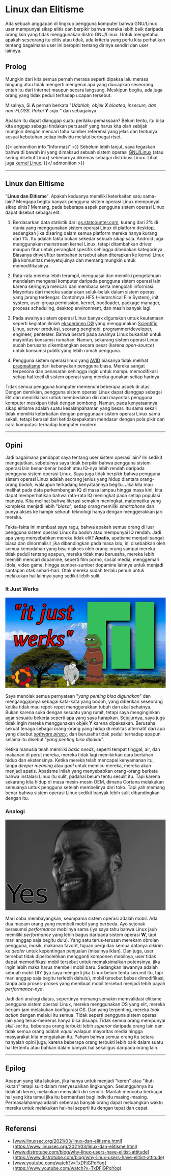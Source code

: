 # Linux dan Elitisme


Ada sebuah anggapan di lingkup pengguna komputer bahwa GNU/Linux user mempunyai sikap elitis dan berpikir bahwa mereka lebih baik daripada orang lain yang tidak menggunakan distro GNU/Linux. Untuk mengetahui apakah seseorang itu elitis atau tidak, ada kriteria yang perlu kita perhatikan tentang bagaimana user ini beropini tentang dirinya sendiri dan user lainnya.

<!--more-->

## Prolog
Mungkin dari kita semua pernah merasa seperti dipaksa lalu merasa bingung atau tidak mengerti mengenai apa yang diucapkan seseorang, entah itu dari internet maupun secara langsung. Meskipun begitu, ada juga orang yang tidak peduli terhadap ucapan tersebut.

Misalnya, Si **A** pernah berkata "_Udahlah, objek **X** bloated, insecure, dan non-FLOSS. Pakai **Y** saja._" dan sebagainya.

Apakah itu dapat dianggap suatu perilaku pemaksaan? Belum tentu, itu bisa kita anggap sebagai tindakan persuasif yang harus kita olah sebijak mungkin dengan mencari tahu sumber referensi yang jelas dan tentunya sesuai kebutuhan setiap individu melalui berbagai riset.

{{< admonition info "Informasi" >}}
Sebelum lebih lanjut, saya tegaskan bahwa di bawah ini yang dimaksud sebuah sistem operasi [GNU/Linux](https://www.gnu.org/gnu/linux-and-gnu.en.html) (atau sering disebut Linux) sebenarnya dikemas sebagai distribusi Linux. Lihat juga [kernel Linux](https://en.wikipedia.org/wiki/Linux_kernel).
{{</ admonition >}}

---

## Linux dan Elitisme
"**Linux dan Elitisme**". Apakah keduanya memiliki keterkaitan satu sama-lain? Mengapa begitu banyak pengguna sistem operasi Linux mempunyai sikap elitis? Memang, pada beberapa aspek pengguna sistem operasi Linux dapat disebut sebagai elit.

1. Berdasarkan data statistik dari [gs.statcounter.com](https://gs.statcounter.com/os-market-share/desktop/worldwide), kurang dari 2% di dunia yang menggunakan sistem operasi Linux di platform desktop, sedangkan jika disaring dalam semua platform mereka hanya kurang dari 1%. Itu adalah fakta bukan sekedar sebuah sikap saja. Android juga menggunakan mainstream kernel Linux, tetapi ditambahkan driver maupun fitur untuk perangkat spesifik sehingga dibedakan kategorinya. Biasanya driver/fitur tambahan tersebut akan diterapkan ke kernel Linux jika komunitas menyetujuinya dan memang mungkin untuk memodifikasinya.

2. Rata-rata mereka lebih terampil, menguasai dan memiliki pengetahuan mendalam mengenai komputer daripada pengguna sistem operasi lain karena seringnya mencari dan membaca serta mengolah informasi. Mayoritas dari mereka sadar akan seluk-beluk dalam sistem operasi yang jarang terdengar. Contohnya HFS (Hierarchical File System), init system, user-group permission, kernel, bootloader, package manager, process scheduling, desktop environment, dan masih banyak lagi.

3. Pada awalnya sistem operasi Linux banyak digunakan untuk keutamaan seperti kegiatan ilmiah [eksperimen DØ](https://www-d0.fnal.gov/) yang menggunakan [Scientific Linux](https://scientificlinux.org/), server produksi, seorang penghobi, programmer/developer, engineer, pentester. Bahwa berarti pada awalnya Linux bukanlah untuk mayoritas konsumsi rumahan. Namun, sekarang sistem operasi Linux sudah berusaha dikembangkan secara pesat (karena _open-source_) untuk konsumsi publik yang lebih ramah pengguna. 

4. Pengguna sistem operasi linux yang [AVID](https://www.merriam-webster.com/dictionary/avid) biasanya tidak melihat [pragmatisme](https://id.wikipedia.org/wiki/Pragmatisme) dari kebanyakan pengguna biasa. Mereka sangat terpesona dan penasaran sehingga ingin untuk mampu memodifikasi setiap hal kecil di sistem operasi yang mereka gunakan setiap harinya.

Tidak semua pengguna komputer memenuhi beberapa aspek di atas. Dengan demikian, pengguna sistem operasi Linux dapat dianggap sebagai Elit dan memiliki hak untuk membedakan diri dari mayoritas pengguna komputer meskipun tidak dengan sombong. Namun, pada kenyataannya sikap elitisme adalah suatu kesalahpahaman yang besar. Itu sama sekali tidak memiliki keterkaitan dengan penggunaan sistem operasi Linux sama sekali, tetapi berasal dari ketidaksepakatan mendasar dengan pola pikir dan cara komputasi terhadap komputer modern.

---

## Opini
Jadi bagaimana pendapat saya tentang user sistem operasi lain? Ini sedikit mengejutkan, sebetulnya saya tidak berpikir bahwa pengguna sistem operasi lain benar-benar bodoh atau IQ-nya lebih rendah daripada pengguna sistem operasi Linux. Saya juga tidak berpikir bahwa pengguna sistem operasi Linux adalah seorang jenius yang hidup diantara orang-orang bodoh, walaupun terkadang kenyataannya begitu. Jika kita mau melihat pada data perkembangan IQ di masa lampau hingga masa kini, kita dapat memperhatikan bahwa rata-rata IQ meningkat pada setiap populasi manusia. Kita melihat bahwa literasi semakin meningkat, matematika yang kompleks menjadi lebih "_biasa_", setiap orang memiliki _smartphone_ dan punya akses ke hampir seluruh teknologi hanya dengan menggerakkan jari mereka.

Fakta-fakta ini membuat saya ragu, bahwa apakah semua orang di luar pengguna sistem operasi Linux itu bodoh atau mempunyai IQ rendah. Jadi apa yang menyebabkan mereka tidak elit? **Apatis**, apatisme menjadi sangat biasa dan dinormalisir jika dibandingkan pada masa lalu, ini disebabkan oleh semua kemudahan yang bisa diakses oleh orang-orang sampai mereka tidak peduli tentang apapun, mereka tidak mau berusaha, mereka lebih memilih mencari dopamine, seperti film porno, sosial media, menggemari idola, video game, hingga sumber-sumber dopamine lainnya untuk menjadi santapan otak sehari-hari. Otak mereka sudah terlalu penuh untuk melakukan hal lainnya yang sedikit lebih sulit.

### It Just Werks

![It Just Werks](it-just-werks.jpg "It Just Werks")

Saya menolak semua pernyataan "_yang penting bisa digunakan_"  dan menganggapnya sebagai kata-kata yang bodoh, yang diberikan seseorang ketika tidak mau repot-repot menggerakkan tubuh dan akal sehatnya. Bukan karena suka dengan sesuatu yang rumit, tetapi saya menginginkan agar sesuatu bekerja seperti apa yang saya harapkan. Sejujurnya, saya juga tidak ingin mereka menggunakan objek **Y** karena dipaksakan. Berusaha sekuat tenaga sebagai orang-orang yang hidup di realitas alternatif dari apa yang disebut [_software piracy_](https://id.wikipedia.org/wiki/Pembajakan_perangkat_lunak), dan berusaha tidak peduli terhadap apapun selama itu disebut "_yang penting bisa dipakai_".

Ketika manusia telah memiliki _basic needs_, seperti tempat tinggal, air, dan makanan di perut mereka, mereka tidak lagi memikirkan cara bertahan hidup dan ekstensinya. Ketika mereka telah mencapai kenyamanan itu, tanpa _deeper meaning_ atau _goal_ untuk memicu mereka, mereka akan menjadi apatis. Apatisme inilah yang menyebabkan orang-orang berkata bahwa instalasi Linux itu sulit, padahal belum tentu sesulit itu. Tapi karena sekarang kita hidup di masa mesin-mesin OEM, dimana Cortana melakukan semuanya untuk pengguna setelah membelinya dari toko. Tapi yah memang benar bahwa sistem operasi Linux sedikit banyak lebih sulit dibandingkan dengan itu.

### Analogi

![Apakah pengguna Linux adalah Elit?](yes.jpg "Apakah pengguna Linux adalah Elit?")

Mari coba membayangkan, seumpama sistem operasi adalah mobil. Ada dua macam orang yang membeli mobil yang berbeda. Ayo sejenak berasumsi _performance_ mobilnya sama (iya saya tahu bahwa Linux jauh memiliki _performance_ yang lebih bagus daripada sistem operasi **W**, tapi mari anggap saja begitu dulu). Yang satu terus-terusan merekam obrolan pengguna, musik, makanan favorit, tujuan pergi dan semua datanya dikirim ke _dealer_ untuk kepentingan penjualan (misalnya iklan). Dan juga, user tersebut tidak diperbolehkan mengganti komponen mobilnya, user tidak dapat memodifikasi mobil tersebut untuk memaksimalkan potensinya, jika ingin lebih maka harus membeli mobil baru. Sedangkan lawannya adalah sebuah mobil DIY (iya saya mengerti jika Linux belum tentu serumit itu, tapi mari anggap saja begitu terlebih dahulu), mobil tersebut bebas dimodifikasi, tanpa ada proses-proses yang membuat mobil tersebut menjadi lebih payah _performance-nya_.

Jadi dari analogi diatas, sepertinya memang semakin memvalidasi elitisme pengguna sistem operasi Linux, mereka menggunakan OS yang elit, mereka berjam-jam melakukan konfigurasi OS. Dan yang terpenting, mereka _took action_ dengan melalui itu semua. Tidak seperti pengguna sistem operasi lain yang terus-menerus hanya bisa disuapi. Tidak semua orang mempunyai _skill-set_ itu, beberapa orang terbukti lebih _superior_ daripada orang lain dan tidak semua orang adalah _equal_ walapun mayoritas media hingga masyarakat kita mengatakan itu. Paham bahwa semua orang itu setara hanyalah opini juga, karena beberapa orang terbukti lebih baik dalam suatu hal tertentu atau bahkan dalam banyak hal sekaligus daripada orang lain.

---

## Epilog
Apapun yang kita lakukan, jika hanya untuk menjadi "keren" atau "ikut-ikutan" tetapi sulit dalam menyesuaikan lingkungan. Sesungguhnya itu tidaklah keren, melainkan menyakiti diri sendiri. Marilah mencoba berbagai hal yang kita temui jika itu bermanfaat bagi individu masing-masing. Permasalahannya adalah seberapa banyak orang dapat meluangkan waktu mereka untuk melakukan hal-hal seperti itu dengan tepat dan cepat.

---

## Referensi
- [www.linuxsec.org/2021/03/linux-dan-elitisme.html](https://www.linuxsec.org/2021/03/linux-dan-elitisme.html)
- [www.distrotube.com/blog/why-linux-users-have-elitist-attitude](https://www.distrotube.com/blog/why-linux-users-have-elitist-attitude)
- [www.youtube.com/watch?v=TxDFjGPqYog](https://www.youtube.com/watch?v=TxDFjGPqYog)

